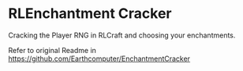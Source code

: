 # RLEnchantment Cracker
Cracking the Player RNG in RLCraft and choosing your enchantments.

Refer to original Readme in 
https://github.com/Earthcomputer/EnchantmentCracker